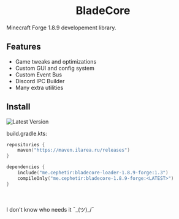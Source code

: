 <h1 align="center">BladeCore</h1>

Minecraft Forge 1.8.9 developement library.


## Features
- Game tweaks and optimizations
- Custom GUI and config system
- Custom Event Bus
- Discord IPC Builder
- Many extra utilities

## Install
![Latest Version](https://badgen.net/github/tag/cephetir/bladecore)

build.gradle.kts:
```kotlin
repositories {
    maven("https://maven.ilarea.ru/releases")
}

dependencies {
    include("me.cephetir:bladecore-loader-1.8.9-forge:1.3")
    compileOnly("me.cephetir:bladecore-1.8.9-forge:<LATEST>")
}
```
\
\
I don't know who needs it ¯\_(ツ)_/¯
